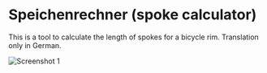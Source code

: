 # Speichenrechner (spoke calculator)

This is a tool to calculate the length of spokes for a bicycle rim. Translation only in German.

![Screenshot 1](https://raw.github.com/x1125/speichenrechner/master/screenshot.png)
